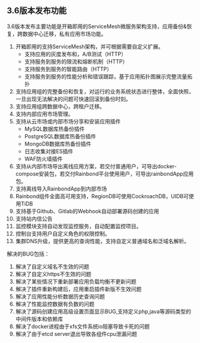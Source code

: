 ## 3.6版本发布功能

3.6版本发布主要功能是开箱即用的ServiceMesh微服务架构支持，应用备份&恢复，跨数据中心迁移，私有应用市场功能。

1. 开箱即用的支持ServiceMesh架构，并可根据需要自定义扩展。
    * 支持应用的灰度发布和，A/B测试（HTTP）
    * 支持服务到服务的限流和熔断机制（HTTP）
    * 支持服务到服务的智能路由（HTTP）
    * 支持服务到服务的性能分析和错误跟踪，基于应用拓扑图展示完整流量拓扑
2. 支持应用组的完整备份和恢复，对运行的业务系统状态进行整体，全面快照，一旦出现无法解决的问题可快速回滚到备份时刻。 
3. 支持应用组跨数据中心，跨租户迁移。
4. 支持内部应用市场管理。
5. 支持从云市场或内部市场分享和安装应用插件
    * MySQL数据库热备份插件
    * PostgreSQL数据库热备份插件
    * MongoDB数据库热备份插件
    * 日志收集对接ES插件
    * WAF防火墙插件
6. 支持从内部市场导出离线应用方案，若交付普通用户，可导出docker-compose安装包，若交付Rainbond平台使用用户，可导出rainbondApp应用包。
7. 支持离线导入RainbondApp到内部市场
8. Rainbond组件全面高可用支持，RegionDB可使用CockroachDB，UIDB可使用TiDB
9. 支持基于Github、Gitlab的Webhook自动部署源码创建的应用
10. 支持站内信公告
11. 监控模块支持自动发现监控服务，自动配置监控项目。
12. 控制台支持用户自定义角色的权限控制。
13. 集群DNS升级，提供更高的查询性能，支持自定义普通域名和泛域名解析。

解决的BUG包括：

1. 解决了自定义域名不生效的问题
2. 解决了自定义https不生效的问题
3. 解决了某些情况下重新部署应用负载均衡不更新问题
4. 解决了插件重新构建后，应用重启插件新版不生效问题
5. 解决了应用性能分析数据历史查询问题
6. 解决了性能监控数据有负数的问题
7. 解决了源码创建应用高级设置页面显示BUG,支持定义php,java等源码类型的中间件版本和依赖库
8. 解决了docker进程由于xfs文件系统io阻塞导致卡死的问题
9. 解决了由于etcd server退出导致各组件cpu泄漏问题